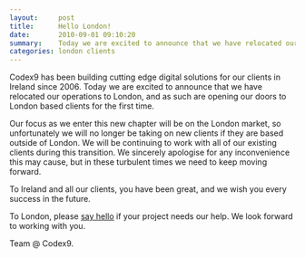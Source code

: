 ```yaml
---
layout:     post
title:      Hello London!
date:       2010-09-01 09:10:20
summary:    Today we are excited to announce that we have relocated our operations to London and are open for business.
categories: london clients
---
```


Codex9 has been building cutting edge digital solutions for our clients in Ireland since 2006. Today we are excited
to announce that we have relocated our operations to London, and as such are opening our doors to London based clients
for the first time.

Our focus as we enter this new chapter will be on the London market, so unfortunately we will no longer be taking on
new clients if they are based outside of London. We will be continuing to work with all of our existing clients during
this transition. We sincerely apologise for any inconvenience this may cause, but in these turbulent times we need to
keep moving forward.

To Ireland and all our clients, you have been great, and we wish you every success in the future.

To London, please [say hello](/contact) if your project needs our help. We look forward to working with you.

Team @ Codex9.